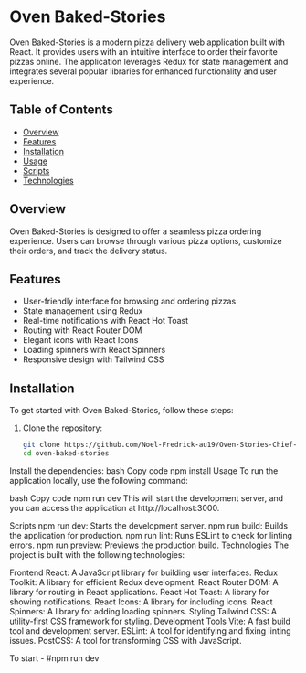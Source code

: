 # Oven Baked-Stories

Oven Baked-Stories is a modern pizza delivery web application built with React. It provides users with an intuitive interface to order their favorite pizzas online. The application leverages Redux for state management and integrates several popular libraries for enhanced functionality and user experience.

## Table of Contents

- [Overview](#overview)
- [Features](#features)
- [Installation](#installation)
- [Usage](#usage)
- [Scripts](#scripts)
- [Technologies](#technologies)

## Overview

Oven Baked-Stories is designed to offer a seamless pizza ordering experience. Users can browse through various pizza options, customize their orders, and track the delivery status.

## Features

- User-friendly interface for browsing and ordering pizzas
- State management using Redux
- Real-time notifications with React Hot Toast
- Routing with React Router DOM
- Elegant icons with React Icons
- Loading spinners with React Spinners
- Responsive design with Tailwind CSS

## Installation

To get started with Oven Baked-Stories, follow these steps:

1. Clone the repository:
   ```bash
   git clone https://github.com/Noel-Fredrick-au19/Oven-Stories-Chief-Special.git
   cd oven-baked-stories


Install the dependencies:
bash
Copy code
npm install
Usage
To run the application locally, use the following command:

bash
Copy code
npm run dev
This will start the development server, and you can access the application at http://localhost:3000.

Scripts
npm run dev: Starts the development server.
npm run build: Builds the application for production.
npm run lint: Runs ESLint to check for linting errors.
npm run preview: Previews the production build.
Technologies
The project is built with the following technologies:

Frontend
React: A JavaScript library for building user interfaces.
Redux Toolkit: A library for efficient Redux development.
React Router DOM: A library for routing in React applications.
React Hot Toast: A library for showing notifications.
React Icons: A library for including icons.
React Spinners: A library for adding loading spinners.
Styling
Tailwind CSS: A utility-first CSS framework for styling.
Development Tools
Vite: A fast build tool and development server.
ESLint: A tool for identifying and fixing linting issues.
PostCSS: A tool for transforming CSS with JavaScript.


To start - #npm run dev

